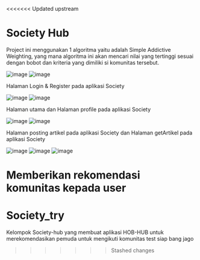 <<<<<<< Updated upstream
# Society Hub

Project ini menggunakan 1 algoritma yaitu adalah Simple Addictive Weighting, yang mana algoritma ini akan mencari nilai yang tertinggi sesuai dengan bobot dan kriteria yang dimiliki si komunitas tersebut.

![image](https://user-images.githubusercontent.com/50513263/88458545-0c5e4e00-ceb9-11ea-90e7-e8161c0f297a.png)
![image](https://user-images.githubusercontent.com/50513263/88458566-2861ef80-ceb9-11ea-90f2-7c04a5028a1f.png)


Halaman Login & Register pada aplikasi Society

![image](https://user-images.githubusercontent.com/50513263/88458587-4891ae80-ceb9-11ea-81b7-fa3723335689.png)
![image](https://user-images.githubusercontent.com/50513263/88458616-87bfff80-ceb9-11ea-9d42-05495d6fe761.png)

Halaman utama dan Halaman profile pada aplikasi Society

![image](https://user-images.githubusercontent.com/50513263/88458598-60693280-ceb9-11ea-81e2-fa04fbbd69bf.png)
![image](https://user-images.githubusercontent.com/50513263/88458607-72e36c00-ceb9-11ea-8840-44d93090956c.png)

Halaman posting artikel pada aplikasi Society dan Halaman getArtikel pada aplikasi Society

![image](https://user-images.githubusercontent.com/50513263/88458633-9f978380-ceb9-11ea-8055-ddde5e9889d3.png)
![image](https://user-images.githubusercontent.com/50513263/88458634-a9b98200-ceb9-11ea-8bd0-5d505b23a9cc.png)
![image](https://user-images.githubusercontent.com/50513263/88458646-b938cb00-ceb9-11ea-81ff-15ddb5e8ea67.png)

Memberikan rekomendasi komunitas kepada user
=======
# Society_try
 Kelompok Society-hub yang membuat aplikasi HOB-HUB untuk merekomendasikan pemuda untuk mengikuti komunitas
 test
 siap bang jago
>>>>>>> Stashed changes
